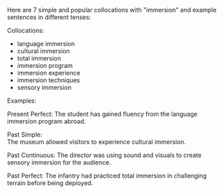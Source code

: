 Here are 7 simple and popular collocations with "immersion" and example sentences in different tenses:

Collocations:

- language immersion 
- cultural immersion
- total immersion
- immersion program  
- immersion experience
- immersion techniques
- sensory immersion

Examples:  

Present Perfect:
The student has gained fluency from the language immersion program abroad.

Past Simple:  
The museum allowed visitors to experience cultural immersion.

Past Continuous:
The director was using sound and visuals to create sensory immersion for the audience. 

Past Perfect: 
The infantry had practiced total immersion in challenging terrain before being deployed.